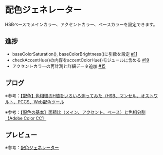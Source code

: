 # 配色ジェネレーター

HSBベースでメインカラー、アクセントカラー、ベースカラーを設定できます。

## 進捗

* baseColorSaturation(), baseColorBrightness()に引数を設定 [#11](https://github.com/ryo-i/color-scheme-generator/issues/11)
* checkAccentHue()の内容をaccentColorHue()モジュールに含める [#19](https://github.com/ryo-i/color-scheme-generator/issues/19)
* アクセントカラーの再計測と詳細データ追加 [#15](https://github.com/ryo-i/color-scheme-generator/issues/15)

## ブログ

※参考：[【配色】色相環のH値をいろいろ測ってみた（HSB、マンセル、オストワルト、PCCS、Web配色ツール](https://www.i-ryo.com/entry/2019/02/24/211711)

※参考：[【配色の基本】面積比（メイン、アクセント、ベース）と色相分割【Adobe Color CC】](https://www.i-ryo.com/entry/2019/02/28/215606)

## プレビュー

※参考：[配色ジェネレーター](https://color-scheme-generator.vercel.app)